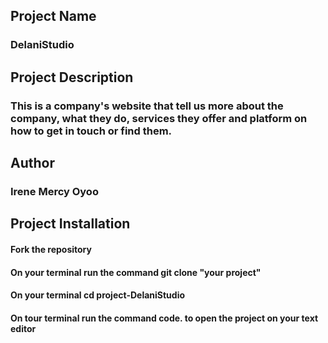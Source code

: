 ##  Project Name
### DelaniStudio

## Project Description
### This is a company's website that tell us more about the company, what they do, services they offer and platform on how to get in touch or find them.

## Author
### Irene Mercy Oyoo

## Project Installation
#### Fork the repository
#### On your terminal run the command git clone "your project"
#### On your terminal  cd project-DelaniStudio
#### On tour terminal run the command code. to open the project on your text editor
